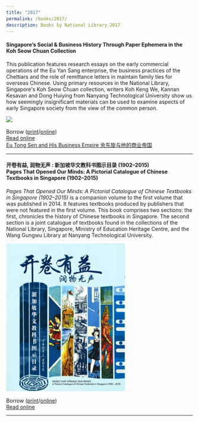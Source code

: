 ```yaml
---
title: "2017"
permalink: /books/2017/
description: Books by National Library 2017
---
```

#### <a target="_blank" href="https://nlb.overdrive.com/media/3710548" style="text-decoration: none; font-weight: bold;" id="kohseowchuan">Singapore’s Social & Business History Through Paper Ephemera in the Koh Seow Chuan Collection</a>

This publication features research essays on the early commercial operations of the Eu Yan Sang enterprise, the business practices of the Chettiars and the role of remittance letters in maintain family ties for overseas Chinese. Using primary resources in the National Library, Singapore's Koh Seow Chuan collection, writers Koh Keng We, Kannan Kesavan and Dong Huiying from Nanyang Technological University show us how seemingly insignificant materials can be used to examine aspects of early Singapore society from the view of the common person.
 
<img style="height:400px; width:auto" src="/images/publications/Singapore’s%20Social%20%26%20Business%20History%20Through%20Paper%20Ephemera%20in%20the%20Koh%20Seow%20Chuan%20Collection.jpg">

Borrow ([print](https://eservice.nlb.gov.sg/item_holding.aspx?bid=202942354)/[online](https://nlb.overdrive.com/media/3710548))
<br>[Read online](https://eresources.nlb.gov.sg/printheritage/detail/9a139697-f237-4c88-826e-46c874471f59.aspx)
<br>[Eu Tong Sen and His Business Empire 余东旋与他的商业帝国](/vol-12/issue-2/jul-sep-2016/eu-tong-sen)
<hr>

#### <a target="_blank" href="https://eresources.nlb.gov.sg/printheritage/detail/f0c09682-035e-4575-88f7-a135d342fb73.aspx" style="text-decoration: none; font-weight: bold;" id="textbooks">开卷有益, 润物无声 : 新加坡华文教科书图示目录 (1902–2015) <br> Pages That Opened Our Minds: A Pictorial Catalogue of Chinese Textbooks in Singapore (1902–2015)  </a>

*Pages That Opened Our Minds: A Pictorial Catalogue of Chinese Textbooks in Singapore (1902–2015)* is a companion volume to the first volume that was published in 2014. It features textbooks produced by publishers that were not featured in the first volume. This book comprises two sections: the first, chronicles the history of Chinese textbooks in Singapore. The second section is a joint catalogue of textbooks found in the collections of the National Library, Singapore, Ministry of Education Heritage Centre, and the Wang Gungwu Library at Nanyang Technological University. 

<img style="height:400px; width:auto" src="/images/publications/Pages%20That%20Opened%20Our%20Minds%20v2.jpg">

Borrow ([print](https://eservice.nlb.gov.sg/item_holding.aspx?bid=202759421)/[online](https://nlb.overdrive.com/media/3706119))
<br>[Read online](https://eresources.nlb.gov.sg/printheritage/detail/f0c09682-035e-4575-88f7-a135d342fb73.aspx)

<hr>